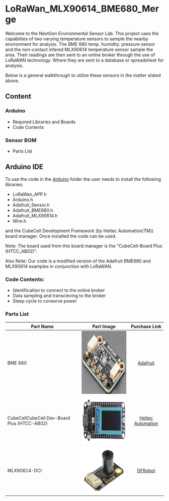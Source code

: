 # LoRaWan_MLX90614_BME680_Merge
Welcome to the NextGen Environmental Sensor Lab. This project uses the capabilites of two varying temperature sensors to sample the nearby environment for analysis. The BME 680 temp. humidity. pressure sensor and the non-contact infared MLX90614 temperature sensor sample the area. Their readings are then sent to an online broker through the use of LoRaWAN technology. Where they are sent to a database or spreadsheet for analysis.  

Below is a general walkthrough to utilize these sensors in the matter stated above. 

## Content
### Arduino
* Required Libraries and Boards
* Code Contents
### Sensor BOM 
* Parts List

## Arduino IDE
To use the code in the [Arduino](https://github.com/NextGen-Environmental-Sensor-Lab/LoRaWan_MLX90614_BME680/tree/main/Arduino) folder the user needs to install the following libraries:
* LoRaWan_APP.h
* Arduino.h
* Adafruit_Sensor.h
* Adafruit_BME680.h
* Adafruit_MLX90614.h
* Wire.h

and the CubeCell Development Framework (by Heltec Automation(TM)) board manager.
Once installed the code can be used. 

Note: The board used from this board manager is the "CubeCell-Board Plus (HTCC_AB02)".

Also Note: Our code is a modified version of the Adafruit BME680 and MLX90614 examples in conjunction with LoRaWAN. 

### Code Contents: 
* Identification to connect to the online broker
* Data sampling and transcieving to the broker
* Sleep cycle to conserve power

### Parts List

| Part Name | Part Image | Purchase Link|
|----------|--------|:-----------------------:|
|BME 680| <img src="Images/BME680.png" width="225" height = "200"> |[Adafruit](https://www.adafruit.com/product/5046)
|CubeCellCubeCell Dev-Board Plus (HTCC-AB02)| <img src="Images/Heltec.png" width="250" height = "150"> |[Heltec Automation](https://heltec.org/project/htcc-ab02/)
|MLX90614-DCI| <img src="Images/MLX90614.png" width="150" height = "150"> |[DFRobot](https://www.dfrobot.com/product-1745.html)

